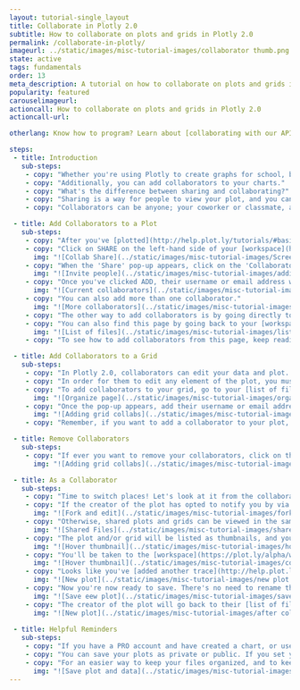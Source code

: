 ```yaml
---
layout: tutorial-single_layout
title: Collaborate in Plotly 2.0
subtitle: How to collaborate on plots and grids in Plotly 2.0
permalink: /collaborate-in-plotly/
imageurl: ../static/images/misc-tutorial-images/collaborator thumb.png
state: active
tags: fundamentals
order: 13
meta_description: A tutorial on how to collaborate on plots and grids in Plotly 2.0
popularity: featured
carouselimageurl: 
actioncall: How to collaborate on plots and grids in Plotly 2.0
actioncall-url: 

otherlang: Know how to program? Learn about [collaborating with our APIs](https://plot.ly/ipython-notebooks/collaboration/), including Python, R, and Matlab.

steps: 
 - title: Introduction
   sub-steps:
    - copy: "Whether you're using Plotly to create graphs for school, business, or for fun, you can [share and export](http://help.plot.ly/save-share-and-export-in-plotly/) these graphs so your colleagues and friends can see your work."
    - copy: "Additionally, you can add collaborators to your charts."
    - copy: "What's the difference between sharing and collaborating?"
    - copy: "Sharing is a way for people to view your plot, and you can do so publicly or with a secret link. For more information about sharing, click [here](http://help.plot.ly/how-sharing-works-in-plotly/). Collaborating is not only sharing your plot, you're giving someone permission to edit it. It's a way for more than one user to work on the same plot."
    - copy: "Collaborators can be anyone; your coworker or classmate, and they can edit your plot as well as your data. They also need to [sign up](http://help.plot.ly/how-to-sign-up-to-plotly/) to Plotly if they don't already have an account."

 - title: Add Collaborators to a Plot
   sub-steps:
    - copy: "After you've [plotted](http://help.plot.ly/tutorials/#basic), [styled](http://help.plot.ly/style-your-plots/) and [saved](http://help.plot.ly/save-share-and-export-in-plotly/) your graph, you can start adding collaborators."
    - copy: "Click on SHARE on the left-hand side of your [workspace](https://plot.ly/alpha/workspace/)."
      img: "![Collab Share](../static/images/misc-tutorial-images/Screen Shot 2016-09-12 at 8.40.38 PM.png)"
    - copy: "When the 'Share' pop-up appears, click on the 'Collaborators' tab at the top. Enter their Plotly username or email address in the first field, and you can add a message if you wish. The 'Notify via email' option is set as default."
      img: "![Invite people](../static/images/misc-tutorial-images/adding collaborators.png)"
    - copy: "Once you've clicked ADD, their username or email address will appear under 'Current Collaborators'."
      img: "![Current collaborators](../static/images/misc-tutorial-images/Current Collabs.png)"
    - copy: "You can also add more than one collaborator."
      img: "![More collaborators](../static/images/misc-tutorial-images/more collaborators.png)"
    - copy: "The other way to add collaborators is by going directly to your [list of files](https://plot.ly/organize/home) and bookmarking the page. This is where your saved plots and data are kept, so this is a good place to visit if you wish to collaborate on an older plot."
    - copy: "You can also find this page by going back to your [workspace](https://plot.ly/alpha/workspace/) and going to the SHARE tab, then clicking on 'Collaborators'. It's the blue 'list of files' hyperlink."
      img: "![List of files](../static/images/misc-tutorial-images/listoffiles.png)"
    - copy: "To see how to add collaborators from this page, keep reading!"  

 - title: Add Collaborators to a Grid
   sub-steps:   
    - copy: "In Plotly 2.0, collaborators can edit your data and plot. This means they can [edit](http://help.plot.ly/add-data-to-the-plotly-grid/#step-5-update-your-data) the grid and also change the [style](http://help.plot.ly/style-your-plots/) of your chart."
    - copy: "In order for them to edit any element of the plot, you must add the collaborator on both the plot and the associated data grid. Even if they're only styling the chart and not editing the data, they must be added as collaborators to your grid. If you add them to your plot only, the plot gets copied for the collaborator and is saved as a copied plot." 
    - copy: "To add collaborators to your grid, go to your [list of files](https://plot.ly/organize/home). Hover over your grid thumbnail, then click on the 'Share' icon."
      img: "![Organize page](../static/images/misc-tutorial-images/organize page.png)"
    - copy: "Once the pop-up appears, add their username or email address and click ADD."
      img: "![Adding grid collabs](../static/images/misc-tutorial-images/collaborators to grid.png)"
    - copy: "Remember, if you want to add a collaborator to your plot, you must add them to the associated grid!"

 - title: Remove Collaborators 
   sub-steps:
    - copy: "If ever you want to remove your collaborators, click on the 'x' next to their name. When you hover over the 'x', you'll see a little pop-up telling you to click to remove that user from being a collaborator."
      img: "![Adding grid collabs](../static/images/misc-tutorial-images/remove collaborators.png)"

 - title: As a Collaborator
   sub-steps:
    - copy: "Time to switch places! Let's look at it from the collaborator's side."
    - copy: "If the creator of the plot has opted to notify you by via email, you'll receive one, stating that they want to share a plot with you and wish to collaborate. You'll be given a link of where you can view the plot (called the 'Shareplot' page). You can click on 'Fork & Edit' to edit the plot."
      img: "![Fork and edit](../static/images/misc-tutorial-images/fork and edit.png)"
    - copy: "Otherwise, shared plots and grids can be viewed in the same ['Organize'](https://plot.ly/organize/home) page, then by clicking on 'Shared with me' on the left-hand side."
      img: "![Shared Files](../static/images/misc-tutorial-images/sharewithme.png)"
    - copy: "The plot and/or grid will be listed as thumbnails, and you'll have to hover over one and click on EDIT IN 2.0."
      img: "![Hover thumbnail](../static/images/misc-tutorial-images/hover-thumbnail.png)"
    - copy: "You'll be taken to the [workspace](https://plot.ly/alpha/workspace/) and as you can see, it looks exactly like it did when it was saved and shared. Now it's your turn to work on it!"
      img: "![Hover thumbnail](../static/images/misc-tutorial-images/collab on workspace.png)"
    - copy: "Looks like you've [added another trace](http://help.plot.ly/make-a-line-graph-or-scatter-plot/#step-3-create-a-chart) and [styled](http://help.plot.ly/style-your-plots/) the graph. It looks pretty cool!"
      img: "![New plot](../static/images/misc-tutorial-images/new plot.png)"
    - copy: "Now you're now ready to save. There's no need to rename the file."
      img: "![Save eew plot](../static/images/misc-tutorial-images/save new plot.png)"
    - copy: "The creator of the plot will go back to their [list of files](https://plot.ly/organize/home) and see that the plot was updated."
      img: "![New plot](../static/images/misc-tutorial-images/after collab.png)"   
      
 - title: Helpful Reminders
   sub-steps:
    - copy: "If you have a PRO account and have created a chart, or used features that are only available with a PRO subscription, but are collaborating with someone who has a Community account, they won't be able to save the plot."
    - copy: "You can save your plots as private or public. If you set your plot as private, no one will be able to view it, only your collaborators will be able to view and edit your plot."
    - copy: "For an easier way to keep your files organized, and to keep track of your plots and their associated grids, we highly recommend that you name your plot and grid when you [save them](http://help.plot.ly/save-share-and-export-in-plotly/)."
      img: "![Save plot and data](../static/images/misc-tutorial-images/save plot and data.png)"     
---
```

